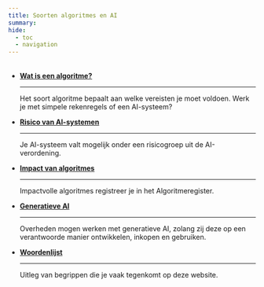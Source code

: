 ```yaml
---
title: Soorten algoritmes en AI
summary:
hide:
  - toc
  - navigation
---
```


<div style="margin-top:32px;" class="grid cards" markdown>


-   [__Wat is een algoritme?__](wat-is-een-algoritme.md)

    ---

    Het soort algoritme bepaalt aan welke vereisten je moet voldoen. Werk je met simpele rekenregels of een AI-systeem?

-   [__Risico van AI-systemen__](risico-van-ai-systemen.md)

    ---

    Je AI-systeem valt mogelijk onder een risicogroep uit de AI-verordening.

-   [__Impact van algoritmes__](impact-van-algoritmes.md)

    ---

    Impactvolle algoritmes registreer je in het Algoritmeregister.

-   [__Generatieve AI__](generatieve-ai.md)

    ---

    Overheden mogen werken met generatieve AI, zolang zij deze op een verantwoorde manier ontwikkelen, inkopen en gebruiken.

-   [__Woordenlijst__](definities.md)

    ---

    Uitleg van begrippen die je vaak tegenkomt op deze website.

</div>

